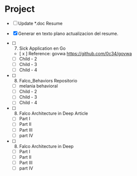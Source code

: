 # Project


- [ ] Update *.doc Resume
- [x] Generar en texto plano actualizacion del resume.


- [ ] 7. Sick Application en Go
    - [ x ] Reference: govwa https://github.com/0c34/govwa
    - [ ] Child - 2  
    - [ ] Child - 3
    - [ ] Child - 4
- [ ] 8. Falco_Behaviors Repositorio
    - [ ]  melania behavioral
    - [ ] Child - 2  
    - [ ] Child - 3
    - [ ] Child - 4
- [ ] 8. Falco Architecture in Deep Article
    - [ ] Part I
    - [ ] Part II  
    - [ ] Part III
    - [ ] part IV
- [ ] 8. Falco Architecture in Deep
    - [ ] Part I
    - [ ] Part II  
    - [ ] Part III
    - [ ] part IV